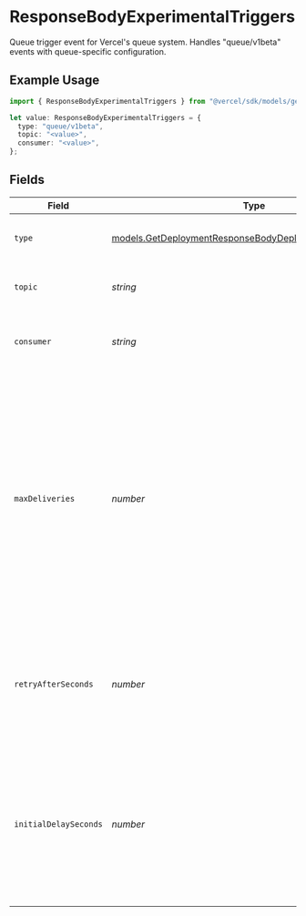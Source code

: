 # ResponseBodyExperimentalTriggers

Queue trigger event for Vercel's queue system. Handles "queue/v1beta" events with queue-specific configuration.

## Example Usage

```typescript
import { ResponseBodyExperimentalTriggers } from "@vercel/sdk/models/getdeploymentop.js";

let value: ResponseBodyExperimentalTriggers = {
  type: "queue/v1beta",
  topic: "<value>",
  consumer: "<value>",
};
```

## Fields

| Field                                                                                                                                                                                                                                                                              | Type                                                                                                                                                                                                                                                                               | Required                                                                                                                                                                                                                                                                           | Description                                                                                                                                                                                                                                                                        |
| ---------------------------------------------------------------------------------------------------------------------------------------------------------------------------------------------------------------------------------------------------------------------------------- | ---------------------------------------------------------------------------------------------------------------------------------------------------------------------------------------------------------------------------------------------------------------------------------- | ---------------------------------------------------------------------------------------------------------------------------------------------------------------------------------------------------------------------------------------------------------------------------------- | ---------------------------------------------------------------------------------------------------------------------------------------------------------------------------------------------------------------------------------------------------------------------------------- |
| `type`                                                                                                                                                                                                                                                                             | [models.GetDeploymentResponseBodyDeploymentsResponseType](../models/getdeploymentresponsebodydeploymentsresponsetype.md)                                                                                                                                                           | :heavy_check_mark:                                                                                                                                                                                                                                                                 | Event type - must be "queue/v1beta" (REQUIRED)                                                                                                                                                                                                                                     |
| `topic`                                                                                                                                                                                                                                                                            | *string*                                                                                                                                                                                                                                                                           | :heavy_check_mark:                                                                                                                                                                                                                                                                 | Name of the queue topic to consume from (REQUIRED)                                                                                                                                                                                                                                 |
| `consumer`                                                                                                                                                                                                                                                                         | *string*                                                                                                                                                                                                                                                                           | :heavy_check_mark:                                                                                                                                                                                                                                                                 | Name of the consumer group for this trigger (REQUIRED)                                                                                                                                                                                                                             |
| `maxDeliveries`                                                                                                                                                                                                                                                                    | *number*                                                                                                                                                                                                                                                                           | :heavy_minus_sign:                                                                                                                                                                                                                                                                 | Maximum number of delivery attempts for message processing (OPTIONAL) This represents the total number of times a message can be delivered, not the number of retries. Must be at least 1 if specified. Behavior when not specified depends on the server's default configuration. |
| `retryAfterSeconds`                                                                                                                                                                                                                                                                | *number*                                                                                                                                                                                                                                                                           | :heavy_minus_sign:                                                                                                                                                                                                                                                                 | Delay in seconds before retrying failed executions (OPTIONAL) Behavior when not specified depends on the server's default configuration.                                                                                                                                           |
| `initialDelaySeconds`                                                                                                                                                                                                                                                              | *number*                                                                                                                                                                                                                                                                           | :heavy_minus_sign:                                                                                                                                                                                                                                                                 | Initial delay in seconds before first execution attempt (OPTIONAL) Must be 0 or greater. Use 0 for no initial delay. Behavior when not specified depends on the server's default configuration.                                                                                    |